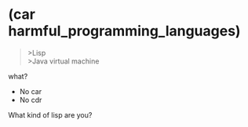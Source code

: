 # (car harmful\_programming\_languages)
>\>Lisp   
>\>Java virtual machine

what?

* No car
* No cdr

What kind of lisp are you?
